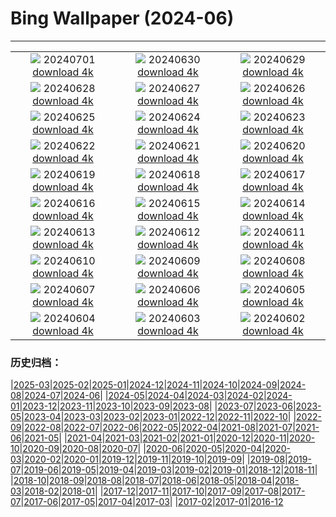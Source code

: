 # Bing Wallpaper (2024-06)
**************
| | | |
| :----: | :----: | :----: |
| ![](https://www.bing.com/th?id=OHR.HeidelbergCastle_DE-DE7111251205_1920x1080.jpg) 20240701 [download 4k](https://www.bing.com/th?id=OHR.HeidelbergCastle_DE-DE7111251205_UHD.jpg) | ![](https://www.bing.com/th?id=OHR.UbudBali_DE-DE9291119795_1920x1080.jpg) 20240630 [download 4k](https://www.bing.com/th?id=OHR.UbudBali_DE-DE9291119795_UHD.jpg) | ![](https://www.bing.com/th?id=OHR.TourCorsica_DE-DE8597193744_1920x1080.jpg) 20240629 [download 4k](https://www.bing.com/th?id=OHR.TourCorsica_DE-DE8597193744_UHD.jpg) |
| ![](https://www.bing.com/th?id=OHR.AllianzArena_DE-DE5063263728_1920x1080.jpg) 20240628 [download 4k](https://www.bing.com/th?id=OHR.AllianzArena_DE-DE5063263728_UHD.jpg) | ![](https://www.bing.com/th?id=OHR.FlorenceDuomo_DE-DE5707653753_1920x1080.jpg) 20240627 [download 4k](https://www.bing.com/th?id=OHR.FlorenceDuomo_DE-DE5707653753_UHD.jpg) | ![](https://www.bing.com/th?id=OHR.CardinalfishAnemone_DE-DE5420606353_1920x1080.jpg) 20240626 [download 4k](https://www.bing.com/th?id=OHR.CardinalfishAnemone_DE-DE5420606353_UHD.jpg) |
| ![](https://www.bing.com/th?id=OHR.FireWave_DE-DE5152137899_1920x1080.jpg) 20240625 [download 4k](https://www.bing.com/th?id=OHR.FireWave_DE-DE5152137899_UHD.jpg) | ![](https://www.bing.com/th?id=OHR.FloresIsland_DE-DE4765362804_1920x1080.jpg) 20240624 [download 4k](https://www.bing.com/th?id=OHR.FloresIsland_DE-DE4765362804_UHD.jpg) | ![](https://www.bing.com/th?id=OHR.DhakaBangladesh_DE-DE1601087316_1920x1080.jpg) 20240623 [download 4k](https://www.bing.com/th?id=OHR.DhakaBangladesh_DE-DE1601087316_UHD.jpg) |
| ![](https://www.bing.com/th?id=OHR.BrazilRainforest_DE-DE1305753130_1920x1080.jpg) 20240622 [download 4k](https://www.bing.com/th?id=OHR.BrazilRainforest_DE-DE1305753130_UHD.jpg) | ![](https://www.bing.com/th?id=OHR.LewaGiraffe_DE-DE0857828620_1920x1080.jpg) 20240621 [download 4k](https://www.bing.com/th?id=OHR.LewaGiraffe_DE-DE0857828620_UHD.jpg) | ![](https://www.bing.com/th?id=OHR.KokinoMacedonia_DE-DE0078075426_1920x1080.jpg) 20240620 [download 4k](https://www.bing.com/th?id=OHR.KokinoMacedonia_DE-DE0078075426_UHD.jpg) |
| ![](https://www.bing.com/th?id=OHR.CuxhavenTower_DE-DE4991048453_1920x1080.jpg) 20240619 [download 4k](https://www.bing.com/th?id=OHR.CuxhavenTower_DE-DE4991048453_UHD.jpg) | ![](https://www.bing.com/th?id=OHR.LupinIceland_DE-DE8795741566_1920x1080.jpg) 20240618 [download 4k](https://www.bing.com/th?id=OHR.LupinIceland_DE-DE8795741566_UHD.jpg) | ![](https://www.bing.com/th?id=OHR.HummingThistle_DE-DE7552143842_1920x1080.jpg) 20240617 [download 4k](https://www.bing.com/th?id=OHR.HummingThistle_DE-DE7552143842_UHD.jpg) |
| ![](https://www.bing.com/th?id=OHR.Ruinenberg_DE-DE5900996291_1920x1080.jpg) 20240616 [download 4k](https://www.bing.com/th?id=OHR.Ruinenberg_DE-DE5900996291_UHD.jpg) | ![](https://www.bing.com/th?id=OHR.NazareWave_DE-DE6510576584_1920x1080.jpg) 20240615 [download 4k](https://www.bing.com/th?id=OHR.NazareWave_DE-DE6510576584_UHD.jpg) | ![](https://www.bing.com/th?id=OHR.PeggysCove_DE-DE6175899520_1920x1080.jpg) 20240614 [download 4k](https://www.bing.com/th?id=OHR.PeggysCove_DE-DE6175899520_UHD.jpg) |
| ![](https://www.bing.com/th?id=OHR.RegistanUzbekistan_DE-DE0297910623_1920x1080.jpg) 20240613 [download 4k](https://www.bing.com/th?id=OHR.RegistanUzbekistan_DE-DE0297910623_UHD.jpg) | ![](https://www.bing.com/th?id=OHR.BigBendMilkyWay_DE-DE9932033977_1920x1080.jpg) 20240612 [download 4k](https://www.bing.com/th?id=OHR.BigBendMilkyWay_DE-DE9932033977_UHD.jpg) | ![](https://www.bing.com/th?id=OHR.GemsbokBotswana_DE-DE9586161509_1920x1080.jpg) 20240611 [download 4k](https://www.bing.com/th?id=OHR.GemsbokBotswana_DE-DE9586161509_UHD.jpg) |
| ![](https://www.bing.com/th?id=OHR.OsakaNight_DE-DE9198520321_1920x1080.jpg) 20240610 [download 4k](https://www.bing.com/th?id=OHR.OsakaNight_DE-DE9198520321_UHD.jpg) | ![](https://www.bing.com/th?id=OHR.KlosterKamp_DE-DE6407205141_1920x1080.jpg) 20240609 [download 4k](https://www.bing.com/th?id=OHR.KlosterKamp_DE-DE6407205141_UHD.jpg) | ![](https://www.bing.com/th?id=OHR.KillikRiverAlaska_DE-DE8386979162_1920x1080.jpg) 20240608 [download 4k](https://www.bing.com/th?id=OHR.KillikRiverAlaska_DE-DE8386979162_UHD.jpg) |
| ![](https://www.bing.com/th?id=OHR.HumpbackFamily_DE-DE8013802672_1920x1080.jpg) 20240607 [download 4k](https://www.bing.com/th?id=OHR.HumpbackFamily_DE-DE8013802672_UHD.jpg) | ![](https://www.bing.com/th?id=OHR.RossfeldRoad_DE-DE6613150514_1920x1080.jpg) 20240606 [download 4k](https://www.bing.com/th?id=OHR.RossfeldRoad_DE-DE6613150514_UHD.jpg) | ![](https://www.bing.com/th?id=OHR.MadagascarRiver_DE-DE7722316951_1920x1080.jpg) 20240605 [download 4k](https://www.bing.com/th?id=OHR.MadagascarRiver_DE-DE7722316951_UHD.jpg) |
| ![](https://www.bing.com/th?id=OHR.ChestnutBeeEater_DE-DE7400779777_1920x1080.jpg) 20240604 [download 4k](https://www.bing.com/th?id=OHR.ChestnutBeeEater_DE-DE7400779777_UHD.jpg) | ![](https://www.bing.com/th?id=OHR.CopenhagenBicycles_DE-DE6785283446_1920x1080.jpg) 20240603 [download 4k](https://www.bing.com/th?id=OHR.CopenhagenBicycles_DE-DE6785283446_UHD.jpg) | ![](https://www.bing.com/th?id=OHR.MenRuz_DE-DE4765276671_1920x1080.jpg) 20240602 [download 4k](https://www.bing.com/th?id=OHR.MenRuz_DE-DE4765276671_UHD.jpg) |

### 历史归档：

|[2025-03](bing/2025-03/2025-03.md)|[2025-02](bing/2025-02/2025-02.md)|[2025-01](bing/2025-01/2025-01.md)|[2024-12](bing/2024-12/2024-12.md)|[2024-11](bing/2024-11/2024-11.md)|[2024-10](bing/2024-10/2024-10.md)|[2024-09](bing/2024-09/2024-09.md)|[2024-08](bing/2024-08/2024-08.md)|[2024-07](bing/2024-07/2024-07.md)|[2024-06](bing/2024-06/2024-06.md)|
|[2024-05](bing/2024-05/2024-05.md)|[2024-04](bing/2024-04/2024-04.md)|[2024-03](bing/2024-03/2024-03.md)|[2024-02](bing/2024-02/2024-02.md)|[2024-01](bing/2024-01/2024-01.md)|[2023-12](bing/2023-12/2023-12.md)|[2023-11](bing/2023-11/2023-11.md)|[2023-10](bing/2023-10/2023-10.md)|[2023-09](bing/2023-09/2023-09.md)|[2023-08](bing/2023-08/2023-08.md)|
|[2023-07](bing/2023-07/2023-07.md)|[2023-06](bing/2023-06/2023-06.md)|[2023-05](bing/2023-05/2023-05.md)|[2023-04](bing/2023-04/2023-04.md)|[2023-03](bing/2023-03/2023-03.md)|[2023-02](bing/2023-02/2023-02.md)|[2023-01](bing/2023-01/2023-01.md)|[2022-12](bing/2022-12/2022-12.md)|[2022-11](bing/2022-11/2022-11.md)|[2022-10](bing/2022-10/2022-10.md)|
|[2022-09](bing/2022-09/2022-09.md)|[2022-08](bing/2022-08/2022-08.md)|[2022-07](bing/2022-07/2022-07.md)|[2022-06](bing/2022-06/2022-06.md)|[2022-05](bing/2022-05/2022-05.md)|[2022-04](bing/2022-04/2022-04.md)|[2021-08](bing/2021-08/2021-08.md)|[2021-07](bing/2021-07/2021-07.md)|[2021-06](bing/2021-06/2021-06.md)|[2021-05](bing/2021-05/2021-05.md)|
|[2021-04](bing/2021-04/2021-04.md)|[2021-03](bing/2021-03/2021-03.md)|[2021-02](bing/2021-02/2021-02.md)|[2021-01](bing/2021-01/2021-01.md)|[2020-12](bing/2020-12/2020-12.md)|[2020-11](bing/2020-11/2020-11.md)|[2020-10](bing/2020-10/2020-10.md)|[2020-09](bing/2020-09/2020-09.md)|[2020-08](bing/2020-08/2020-08.md)|[2020-07](bing/2020-07/2020-07.md)|
|[2020-06](bing/2020-06/2020-06.md)|[2020-05](bing/2020-05/2020-05.md)|[2020-04](bing/2020-04/2020-04.md)|[2020-03](bing/2020-03/2020-03.md)|[2020-02](bing/2020-02/2020-02.md)|[2020-01](bing/2020-01/2020-01.md)|[2019-12](bing/2019-12/2019-12.md)|[2019-11](bing/2019-11/2019-11.md)|[2019-10](bing/2019-10/2019-10.md)|[2019-09](bing/2019-09/2019-09.md)|
|[2019-08](bing/2019-08/2019-08.md)|[2019-07](bing/2019-07/2019-07.md)|[2019-06](bing/2019-06/2019-06.md)|[2019-05](bing/2019-05/2019-05.md)|[2019-04](bing/2019-04/2019-04.md)|[2019-03](bing/2019-03/2019-03.md)|[2019-02](bing/2019-02/2019-02.md)|[2019-01](bing/2019-01/2019-01.md)|[2018-12](bing/2018-12/2018-12.md)|[2018-11](bing/2018-11/2018-11.md)|
|[2018-10](bing/2018-10/2018-10.md)|[2018-09](bing/2018-09/2018-09.md)|[2018-08](bing/2018-08/2018-08.md)|[2018-07](bing/2018-07/2018-07.md)|[2018-06](bing/2018-06/2018-06.md)|[2018-05](bing/2018-05/2018-05.md)|[2018-04](bing/2018-04/2018-04.md)|[2018-03](bing/2018-03/2018-03.md)|[2018-02](bing/2018-02/2018-02.md)|[2018-01](bing/2018-01/2018-01.md)|
|[2017-12](bing/2017-12/2017-12.md)|[2017-11](bing/2017-11/2017-11.md)|[2017-10](bing/2017-10/2017-10.md)|[2017-09](bing/2017-09/2017-09.md)|[2017-08](bing/2017-08/2017-08.md)|[2017-07](bing/2017-07/2017-07.md)|[2017-06](bing/2017-06/2017-06.md)|[2017-05](bing/2017-05/2017-05.md)|[2017-04](bing/2017-04/2017-04.md)|[2017-03](bing/2017-03/2017-03.md)|
|[2017-02](bing/2017-02/2017-02.md)|[2017-01](bing/2017-01/2017-01.md)|[2016-12](bing/2016-12/2016-12.md)